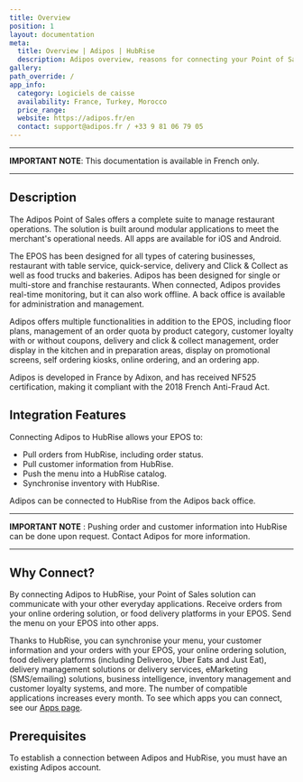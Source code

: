 ```yaml
---
title: Overview
position: 1
layout: documentation
meta:
  title: Overview | Adipos | HubRise
  description: Adipos overview, reasons for connecting your Point of Sales to HubRise and summary of integrated features. Synchronise data between your EPOS and your apps.
gallery:
path_override: /
app_info:
  category: Logiciels de caisse
  availability: France, Turkey, Morocco
  price_range:
  website: https://adipos.fr/en
  contact: support@adipos.fr / +33 9 81 06 79 05
---
```


---

**IMPORTANT NOTE**: This documentation is available <Link to="/fr/apps/adipos" addLocalePrefix={false}>in French only</Link>.

---

## Description

The Adipos Point of Sales offers a complete suite to manage restaurant operations. The solution is built around modular applications to meet the merchant's operational needs. All apps are available for iOS and Android.

The EPOS has been designed for all types of catering businesses, restaurant with table service, quick-service, delivery and Click & Collect as well as food trucks and bakeries. Adipos has been designed for single or multi-store and franchise restaurants. When connected, Adipos provides real-time monitoring, but it can also work offline. A back office is available for administration and management.

Adipos offers multiple functionalities in addition to the EPOS, including floor plans, management of an order quota by product category, customer loyalty with or without coupons, delivery and click & collect management, order display in the kitchen and in preparation areas, display on promotional screens, self ordering kiosks, online ordering, and an ordering app.

Adipos is developed in France by Adixon, and has received NF525 certification, making it compliant with the 2018 French Anti-Fraud Act.

## Integration Features

Connecting Adipos to HubRise allows your EPOS to:

- Pull orders from HubRise, including order status.
- Pull customer information from HubRise.
- Push the menu into a HubRise catalog.
- Synchronise inventory with HubRise.

Adipos can be connected to HubRise from the Adipos back office.

---

**IMPORTANT NOTE** : Pushing order and customer information into HubRise can be done upon request. Contact Adipos for more information.

---

## Why Connect?

By connecting Adipos to HubRise, your Point of Sales solution can communicate with your other everyday applications. Receive orders from your online ordering solution, or food delivery platforms in your EPOS. Send the menu on your EPOS into other apps.

Thanks to HubRise, you can synchronise your menu, your customer information and your orders with your EPOS, your online ordering solution, food delivery platforms (including Deliveroo, Uber Eats and Just Eat), delivery management solutions or delivery services, eMarketing (SMS/emailing) solutions, business intelligence, inventory management and customer loyalty systems, and more. The number of compatible applications increases every month. To see which apps you can connect, see our [Apps page](/apps).

## Prerequisites

To establish a connection between Adipos and HubRise, you must have an existing Adipos account.
